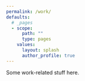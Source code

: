 ```yaml
---
permalink: /work/
defaults:
  # _pages
  - scope:
      path: ""
      type: pages
    values:
      layout: splash
      author_profile: true
---
```


Some work-related stuff here.